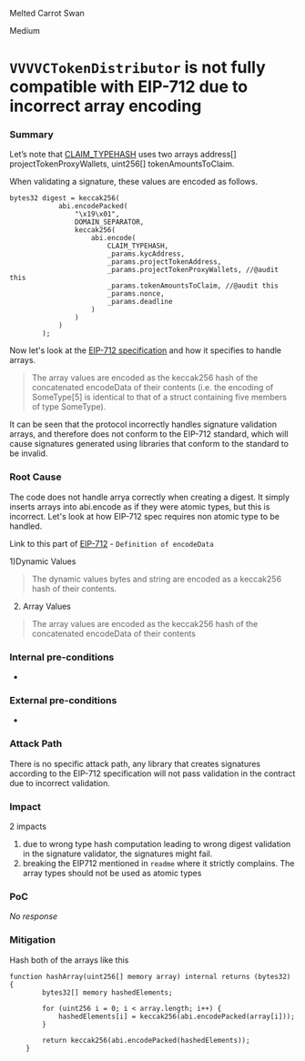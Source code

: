 Melted Carrot Swan

Medium

# `VVVVCTokenDistributor` is not fully compatible with EIP-712 due to incorrect array encoding

### Summary

Let’s note that [CLAIM_TYPEHASH](https://github.com/sherlock-audit/2024-11-vvv-exchange-update/blob/main/vvv-platform-smart-contracts/contracts/vc/VVVVCTokenDistributor.sol#L19) uses two arrays 
address[] projectTokenProxyWallets, uint256[] tokenAmountsToClaim.

When validating a signature, these values are encoded as follows.
```solidity
bytes32 digest = keccak256(
            abi.encodePacked(
                "\x19\x01",
                DOMAIN_SEPARATOR,
                keccak256(
                    abi.encode(
                        CLAIM_TYPEHASH,
                        _params.kycAddress,
                        _params.projectTokenAddress,
                        _params.projectTokenProxyWallets, //@audit this
                        _params.tokenAmountsToClaim, //@audit this
                        _params.nonce,
                        _params.deadline
                    )
                )
            )
        );
```

Now let's look at the [EIP-712 specification](https://eips.ethereum.org/EIPS/eip-712) and how it specifies to handle arrays.

>The array values are encoded as the keccak256 hash of the concatenated encodeData of their contents (i.e. the encoding of SomeType[5] is identical to that of a struct containing five members of type SomeType).

It can be seen that the protocol incorrectly handles signature validation arrays, and therefore does not conform to the EIP-712 standard, which will cause signatures generated using libraries that conform to the standard to be invalid.


### Root Cause

The code does not handle arrya correctly when creating a digest. It simply inserts arrays into abi.encode as if they were atomic types, but this is incorrect. Let's look at how EIP-712 spec requires non atomic type to be handled.

Link to this part of [EIP-712](https://eips.ethereum.org/EIPS/eip-712) - `Definition of encodeData`

1)Dynamic Values 
> The dynamic values bytes and string are encoded as a keccak256 hash of their contents.

2) Array Values
> The array values are encoded as the keccak256 hash of the concatenated encodeData of their contents



### Internal pre-conditions

-

### External pre-conditions

-

### Attack Path

There is no specific attack path, any library that creates signatures according to the EIP-712 specification will not pass validation in the contract due to incorrect validation.

### Impact

2 impacts

1. due to wrong type hash computation leading to wrong digest validation in the signature validator, the signatures might fail.
2. breaking the EIP712 mentioned in `readme` where it strictly complains. The array types should not be used as atomic types


### PoC

_No response_

### Mitigation

Hash both of the arrays like this
```solidity
function hashArray(uint256[] memory array) internal returns (bytes32) {
        bytes32[] memory hashedElements;

        for (uint256 i = 0; i < array.length; i++) {
            hashedElements[i] = keccak256(abi.encodePacked(array[i]));
        }

        return keccak256(abi.encodePacked(hashedElements));
    }
```